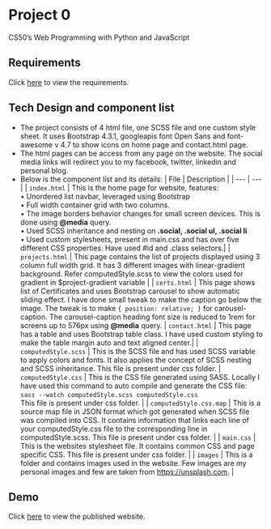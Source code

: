# Project 0

CS50’s Web Programming with Python and JavaScript

## Requirements

Click [here](https://github.com/abs-hub/project0-abs-hub/blob/master/REQUIREMENTS.md) to view the requirements.

## Tech Design and component list

* The project consists of 4 html file, one SCSS file and one custom style sheet. It uses Bootstrap 4.3.1, googleapis font Open Sans and font-awesome v 4.7 to show icons on home page and contact.html page.
* The html pages can be access from any page on the website. The social media links will redirect you to my facebook, twitter, linkedin and personal blog.
* Below is the component list and its details:
| File | Description |
| --- | --- |
| `index.html` | This is the home page for website, features: <br/> &bull; Unordered list navbar, leveraged using Bootstrap<br/> &bull; Full width container grid with two columns. <br/> &bull; The image borders behavior changes for small screen devices. This is done using **@media** query. <br/> &bull; Used SCSS inheritance and nesting on **.social, .social ul, .social li** <br/> &bull; Used custom stylesheets, present in main.css and has over five different CSS properties. Have used #id and .class selectors.|
| `projects.html` | This page contains the list of projects displayed using 3 column full width grid. It has 3 different images with linear-gradient background. Refer computedStyle.scss to view the colors used for gradient in $project-gradient variable |
| `certs.html` | This page shows list of Certificates and uses Bootstrap carousel to show automatic sliding effect. I have done small tweak to make the caption go below the image. The tweak is to make `{ position: relative; }` for carousel-caption. The carousel-caption heading font size is reduced to 1rem for screens up to 576px using **@media** query.
| `contact.html` | This page has a table and uses Bootstrap table class. I have used custom styling to make the table margin auto and text aligned center.|
| `computedStyle.scss` | This is the SCSS file and has used SCSS variable to apply colors and fonts. It also applies the concept of SCSS nesting and SCSS inheritance. This file is present under css folder.
| `computedStyle.css` | This is the CSS file generated using SASS. Locally I have used this command to auto compile and generate the CSS file: <br/>`sass --watch computedStyle.scss computedStyle.css` <br/> This file is present under css folder.  |
| `computedStyle.css.map` | This is a source map file in JSON format which got generated when SCSS file was compiled into CSS. It contains information that links each line of your computedStyle.css file to the corresponding line in computedStyle.scss. This file is present under css folder.  |
| `main.css` | This is the websites stylesheet file. It contains common CSS and page specific CSS. This file is present under css folder. |
| `images` | This is a folder and contains images used in the website. Few images are my personal images and few are taken from https://unsplash.com. |

## Demo
Click [here](https://abs-hub.github.io/project0-abs-hub/) to view the published website.
